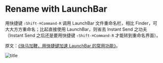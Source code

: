# Rename with LaunchBar

用快捷键 `⇧Shift-⌘Command-R` 调用 LaunchBar 文件重命名栏，相比 Finder，可大大方方重命名；比起直接使用 LaunchBar，则省去 Instant Send 之功夫（Instant Send 之后还是要用快捷键 `⇧Shift-⌘Command-R` 才能转到重命名界面）。

原文：[《快马加鞭，用快捷键加速 LaunchBar 的常用功能》](https://utgd.net/article/20250)。

![title](img.png)